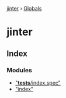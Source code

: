 [jinter](README.md) › [Globals](globals.md)

# jinter

## Index

### Modules

* ["__tests__/index.spec"](modules/___tests___index_spec_.md)
* ["index"](modules/_index_.md)
